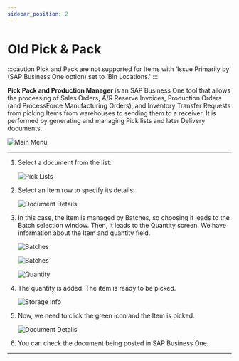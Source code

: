 ```yaml
---
sidebar_position: 2
---
```


# Old Pick & Pack

:::caution
    Pick and Pack are not supported for Items with ‘Issue Primarily by’ (SAP Business One option) set to ‘Bin Locations.'
:::

**Pick Pack and Production Manager** is an SAP Business One tool that allows the processing of Sales Orders, A/R Reserve Invoices, Production Orders (and ProcessForce Manufacturing Orders), and Inventory Transfer Requests from picking Items from warehouses to sending them to a receiver. It is performed by generating and managing Pick lists and later Delivery documents.

![Main Menu](./media/PickAndPack.webp)

---

1. Select a document from the list:

    ![Pick Lists](./media/PickLists.webp)
2. Select an Item row to specify its details:

    ![Document Details](./media/DocDetPP.webp)
3. In this case, the Item is managed by Batches, so choosing it leads to the Batch selection window. Then, it leads to the Quantity screen. We have information about the Item and quantity field.

    ![Batches](./media/BMI.webp)

    ![Batches](./media/Batches.webp)

    ![Quantity](./media/Quantity.webp)
4. The quantity is added. The item is ready to be picked.

    ![Storage Info](./media/StorageInfo_DocDet.webp)
5. Now, we need to click the green icon and the Item is picked.

    ![Document Details](./media/DocDet_oneadded.webp)
6. You can check the document being posted in SAP Business One.

---
